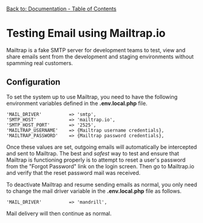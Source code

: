 [Back to: Documentation - Table of Contents](contents.md)

# Testing Email using Mailtrap.io #
Mailtrap is a fake SMTP server for development teams to test, view and share emails sent from the development 
and staging environments without spamming real customers.

## Configuration ##
To set the system up to use Mailtrap, you need to have the following environment variables defined in the **.env.local.php** file.

```
'MAIL_DRIVER'          => 'smtp',
'SMTP_HOST'            => 'mailtrap.io',
'SMTP_HOST_PORT'       => '2525',
'MAILTRAP_USERNAME'    => {Mailtrap username credentials},
'MAILTRAP_PASSWORD'    => {Mailtrap password credentials},
```

Once these values are set, outgoing emails will automatically be intercepted and sent to Mailtrap. 
The best and *safest* way to test and ensure that Mailtrap is functioning properly is to attempt 
to reset a user's password from the "Forgot Password" link on the login screen. Then go to Mailtrap.io
and verify that the reset password mail was received.

To deactivate Mailtrap and resume sending emails as normal, you only need to change the mail driver variable in the **.env.local.php** file as follows.

```
'MAIL_DRIVER'          => 'mandrill',
```

Mail delivery will then continue as normal.

